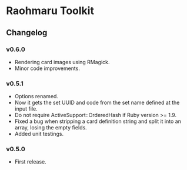 ﻿Raohmaru Toolkit
================

Changelog
---------

### v0.6.0
* Rendering card images using RMagick.
* Minor code improvements.

### v0.5.1
* Options renamed.
* Now it gets the set UUID and code from the set name defined at the input file.
* Do not require ActiveSupport::OrderedHash if Ruby version >= 1.9.
* Fixed a bug when stripping a card definition string and split it into an array, losing the empty fields.
* Added unit testings.

### v0.5.0
* First release.